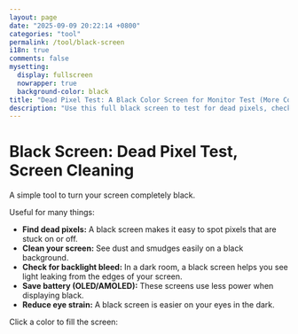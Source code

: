 ```yaml
---
layout: page
date: "2025-09-09 20:22:14 +0800"
categories: "tool"
permalink: /tool/black-screen
i18n: true
comments: false
mysetting:
  display: fullscreen
  nowrapper: true
  background-color: black
title: "Dead Pixel Test: A Black Color Screen for Monitor Test (More Colors)"
description: "Use this full black screen to test for dead pixels, check for backlight bleed, clean your screen, save power on OLED/AMOLED displays, and reduce eye strain. A versatile tool for your monitor."
---
```


<link rel="stylesheet" href="/assets/css/black-screen.css?v=1">

<div id="content">
  <h1>Black Screen: Dead Pixel Test, Screen Cleaning</h1>
  <p>A simple tool to turn your screen completely black.</p>
  <div id="more-info">
    <p>Useful for many things:</p>
    <ul>
      <li><b>Find dead pixels:</b> A black screen makes it easy to spot pixels that are stuck on or off.</li>
      <li><b>Clean your screen:</b> See dust and smudges easily on a black background.</li>
      <li><b>Check for backlight bleed:</b> In a dark room, a black screen helps you see light leaking from the edges of your screen.</li>
      <li><b>Save battery (OLED/AMOLED):</b> These screens use less power when displaying black.</li>
      <li><b>Reduce eye strain:</b> A black screen is easier on your eyes in the dark.</li>
    </ul>
  </div>
  <div id="color-palette-container">
    <p>Click a color to fill the screen:</p>
    <div id="color-palette">
      <div class="color-swatch" style="background-color: white;" data-color="white" title="White Screen"></div>
      <div class="color-swatch" style="background-color: black;" data-color="black" title="Black Screen"></div>
      <div class="color-swatch" style="background-color: red;" data-color="red" title="Red Screen"></div>
      <div class="color-swatch" style="background-color: yellow;" data-color="yellow" title="Yellow Screen"></div>
      <div class="color-swatch" style="background-color: blue;" data-color="blue" title="Blue Screen"></div>
      <div class="color-swatch" style="background-color: green;" data-color="green" title="Green Screen"></div>
    </div>
  </div>
</div>

<script src="/assets/js/black-screen.js?v=1"></script>
